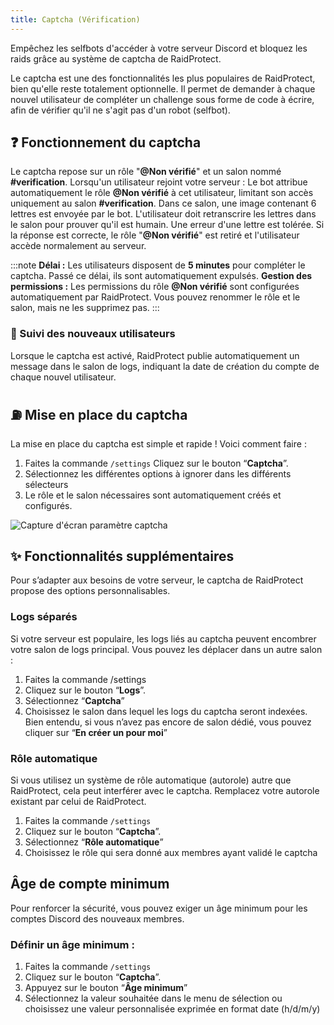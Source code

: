 ```yaml
---
title: Captcha (Vérification)
---
```

Empêchez les selfbots d'accéder à votre serveur Discord et bloquez les raids grâce au système de captcha de RaidProtect.

Le captcha est une des fonctionnalités les plus populaires de RaidProtect, bien qu'elle reste totalement optionnelle. Il permet de demander à chaque nouvel utilisateur de compléter un challenge sous forme de code à écrire, afin de vérifier qu'il ne s'agit pas d'un robot (selfbot).

## ❓ Fonctionnement du captcha
Le captcha repose sur un rôle "**@Non vérifié**" et un salon nommé **#verification**. Lorsqu'un utilisateur rejoint votre serveur :
Le bot attribue automatiquement le rôle **@Non vérifié** à cet utilisateur, limitant son accès uniquement au salon **#verification**.
Dans ce salon, une image contenant 6 lettres est envoyée par le bot. L'utilisateur doit retranscrire les lettres dans le salon pour prouver qu'il est humain. Une erreur d'une lettre est tolérée.
Si la réponse est correcte, le rôle "**@Non vérifié**" est retiré et l'utilisateur accède normalement au serveur.

:::note
**Délai :** Les utilisateurs disposent de **5 minutes** pour compléter le captcha. Passé ce délai, ils sont automatiquement expulsés.
**Gestion des permissions :** Les permissions du rôle **@Non vérifié** sont configurées automatiquement par RaidProtect. Vous pouvez renommer le rôle et le salon, mais ne les supprimez pas.
:::

### 📍 Suivi des nouveaux utilisateurs
Lorsque le captcha est activé, RaidProtect publie automatiquement un message dans le salon de logs, indiquant la date de création du compte de chaque nouvel utilisateur.

## ⛽ Mise en place du captcha
La mise en place du captcha est simple et rapide ! Voici comment faire :
1. Faites la commande `/settings`
Cliquez sur le bouton “**Captcha**”.
2. Sélectionnez les différentes options à ignorer dans les différents sélecteurs 
3. Le rôle et le salon nécessaires sont automatiquement créés et configurés.

![Capture d'écran paramètre captcha](../assets/rpBeta-fr-settings-anti-captcha.webp)

## ✨ Fonctionnalités supplémentaires
Pour s’adapter aux besoins de votre serveur, le captcha de RaidProtect propose des options personnalisables.

### Logs séparés
Si votre serveur est populaire, les logs liés au captcha peuvent encombrer votre salon de logs principal. Vous pouvez les déplacer dans un autre salon :
1. Faites la commande /settings
2. Cliquez sur le bouton “**Logs**”.
3. Sélectionnez “**Captcha**”
4. Choisissez le salon dans lequel les logs du captcha seront indexées.
Bien entendu, si vous n’avez pas encore de salon dédié, vous pouvez cliquer sur “**En créer un pour moi**”

### Rôle automatique
Si vous utilisez un système de rôle automatique (autorole) autre que RaidProtect, cela peut interférer avec le captcha. Remplacez votre autorole existant par celui de RaidProtect.

1. Faites la commande `/settings`
2. Cliquez sur le bouton “**Captcha**”.
3. Sélectionnez “**Rôle automatique**”
4. Choisissez le rôle qui sera donné aux membres ayant validé le captcha

## Âge de compte minimum
Pour renforcer la sécurité, vous pouvez exiger un âge minimum pour les comptes Discord des nouveaux membres.

### Définir un âge minimum :

1. Faites la commande `/settings`
2. Cliquez sur le bouton “**Captcha**”.
3. Appuyez sur le bouton “**Âge minimum**”
4. Sélectionnez la valeur souhaitée dans le menu de sélection ou choisissez une valeur personnalisée exprimée en format date (h/d/m/y)